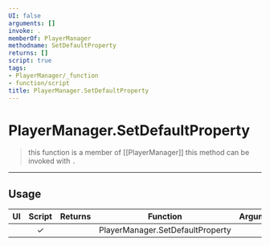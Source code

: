 ```yaml
---
UI: false
arguments: []
invoke: .
memberOf: PlayerManager
methodname: SetDefaultProperty
returns: []
script: true
tags:
- PlayerManager/_function
- function/script
title: PlayerManager.SetDefaultProperty
---
```

# PlayerManager.SetDefaultProperty
> this function is a member of [[PlayerManager]]
> this method can be invoked with `.`
-----
## Usage
|  UI | Script | Returns | Function | Arguments |
|:---:|:------:|-------:|:--------:|:---------|
| |✓||PlayerManager.SetDefaultProperty||
